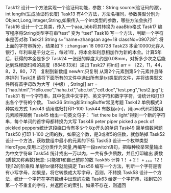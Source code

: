 Task12 设计一个方法实现一个验证码功能，参数：String source(验证码的源)，int length(生成验证码长度)
Task13 有4个方法，方法名相同，参数类型分别为Object,Long,Integer,String,如果传入一个int类型的参数，哪些方法会执行
Task16 设计一个工具类，传入一个aaa_bbb将其转换为 aaaBbb格式
Task17 编写程序将String类型字符串”test” 变为 “tset”
Task18 写一个方法，判断一个字符串是否对称
Task21 String s=”name=zhangsan age=18 classNo=090728”; 将上面的字符串拆分，结果如下 : zhangsan 18 090728
Task23 本金10000元存入银行，年利率是千分之三，每过1年，将本金和利息相加作为新的本金。计算5年后，获得的本金是多少
Task24 一张纸的厚度大约是0.08mm，对折多少次之后能达到珠穆朗玛峰的高度（8848.13米）递归
Task27 将int[] arr = ｛22，11，44，8，2，80，77｝ 复制到新数组 newArr,只复制 从第2个元素到第5个元素并且降序排列
Task28 请将下面所有的文件中选出所有是txt类型的文件，并将该类型文件所有首字母改为大写（中级）, String[] arr = {"hao.html","Hello.exe","haha.txt","abc.txt","cdf.doc","test.png","test2.jpg"};
Task31 有一个字符串，其中包含中文字符、英文字符和数字字符，请统计和打印出各个字符的个数。
Task36 String和StringBuffer常见考题
Task42 单例模式3种实现方式
Task43 请用递归打印1-100
Task44 有数组a[n]，用java代码将数组元素顺序颠倒
Task45 给出一句英文句子： "let there be light"得到一个新的字符串，每个单词的首字母都转换为大写
Task46 peter piper picked a peck of pickled peppers统计这段绕口令有多少个以p开头的单词
Task49 简单倍数问题
Task50 打印 1-100 之间的数，如果这个数，是3或者5的倍数，就忽略掉
Task52 设计一个方法，获取数组中最小的元素的下标
Task53 设计一个枚举类型HeroType,使用上述分类作为常量,再编写一段switch语句，把每种枚举常量输出为中文字符串
Task54 统计找出一万以内，一共有多少质数，并且打印输出 质数(质数又称素数)概念: 只能被1和自己整除的数
Task55 计算  1！ + 2！ + 。。。12！ 1到12的阶乘和   单层for循环就能搞定
Task56 编写一个方法，判断一个字符是否有小写字母，如果是，将它转换成大写字母，否则，不转换
Task58 设计一个方法，统计一个字符在字符数组中出现的次数
Task63 给定一个字符串，找到它的第一个不重复的字符，并返回它的索引。如果不存在，则返回